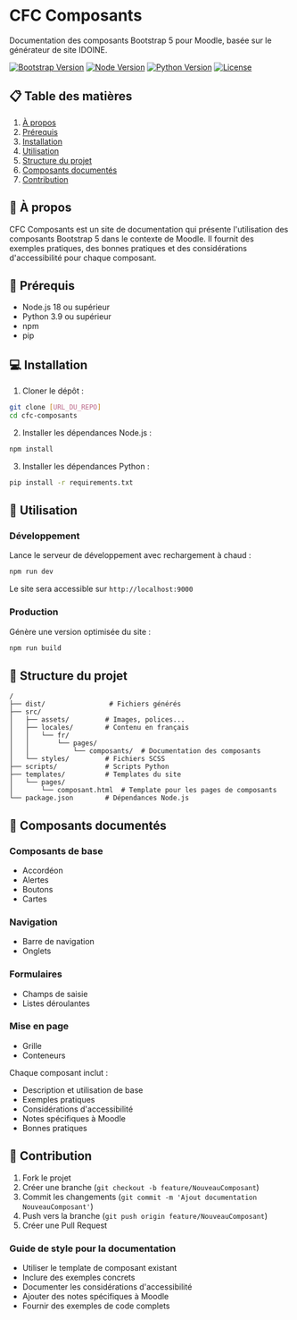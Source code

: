 # CFC Composants

Documentation des composants Bootstrap 5 pour Moodle, basée sur le générateur de site IDOINE.

[![Bootstrap Version](https://img.shields.io/badge/bootstrap-5.3-purple.svg)]()
[![Node Version](https://img.shields.io/badge/node-18%2B-brightgreen.svg)]()
[![Python Version](https://img.shields.io/badge/python-3.9%2B-blue.svg)]()
[![License](https://img.shields.io/badge/license-MIT-green.svg)]()

## 📋 Table des matières

1. [À propos](#-à-propos)
2. [Prérequis](#-prérequis)
3. [Installation](#-installation)
4. [Utilisation](#-utilisation)
5. [Structure du projet](#-structure-du-projet)
6. [Composants documentés](#-composants-documentés)
7. [Contribution](#-contribution)

## 📖 À propos

CFC Composants est un site de documentation qui présente l'utilisation des composants Bootstrap 5 dans le contexte de Moodle. Il fournit des exemples pratiques, des bonnes pratiques et des considérations d'accessibilité pour chaque composant.

## 🔧 Prérequis

- Node.js 18 ou supérieur
- Python 3.9 ou supérieur
- npm
- pip

## 💻 Installation

1. Cloner le dépôt :

```bash
git clone [URL_DU_REPO]
cd cfc-composants
```

2. Installer les dépendances Node.js :

```bash
npm install
```

3. Installer les dépendances Python :

```bash
pip install -r requirements.txt
```

## 🚀 Utilisation

### Développement

Lance le serveur de développement avec rechargement à chaud :

```bash
npm run dev
```

Le site sera accessible sur `http://localhost:9000`

### Production

Génère une version optimisée du site :

```bash
npm run build
```

## 📁 Structure du projet

```
/
├── dist/                # Fichiers générés
├── src/
│   ├── assets/         # Images, polices...
│   ├── locales/        # Contenu en français
│   │   └── fr/
│   │       └── pages/
│   │           └── composants/  # Documentation des composants
│   └── styles/         # Fichiers SCSS
├── scripts/            # Scripts Python
├── templates/          # Templates du site
│   └── pages/
│       └── composant.html  # Template pour les pages de composants
└── package.json        # Dépendances Node.js
```

## 🧩 Composants documentés

### Composants de base
- Accordéon
- Alertes
- Boutons
- Cartes

### Navigation
- Barre de navigation
- Onglets

### Formulaires
- Champs de saisie
- Listes déroulantes

### Mise en page
- Grille
- Conteneurs

Chaque composant inclut :
- Description et utilisation de base
- Exemples pratiques
- Considérations d'accessibilité
- Notes spécifiques à Moodle
- Bonnes pratiques

## 👥 Contribution

1. Fork le projet
2. Créer une branche (`git checkout -b feature/NouveauComposant`)
3. Commit les changements (`git commit -m 'Ajout documentation NouveauComposant'`)
4. Push vers la branche (`git push origin feature/NouveauComposant`)
5. Créer une Pull Request

### Guide de style pour la documentation

- Utiliser le template de composant existant
- Inclure des exemples concrets
- Documenter les considérations d'accessibilité
- Ajouter des notes spécifiques à Moodle
- Fournir des exemples de code complets
